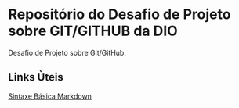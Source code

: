 # Repositório do Desafio de Projeto sobre GIT/GITHUB da DIO
Desafio de Projeto sobre Git/GitHub.
## Links Ùteis
[Sintaxe Básica Markdown](https://www.markdownguide.org/basic-syntax)
